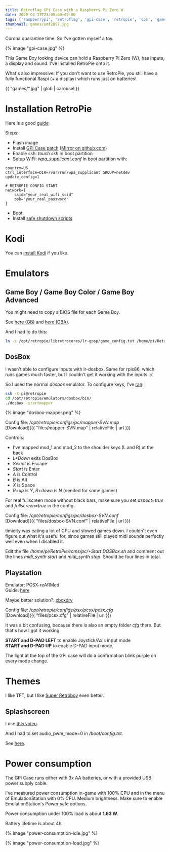 ```yaml
---
title: Retroflag GPi Case with a Raspberry Pi Zero W
date: 2020-04-13T23:00:00+02:00
tags: ['raspberrypi', 'retroflag', 'gpi-case', 'retropie', 'dos', 'gameboy', 'playstation']
thumbnail: games/omf2097.jpg
---
```


Corona quarantine time. So I've gotten myself a toy.

{% image "gpi-case.jpg" %}

This Game Boy looking device can hold a Raspberry Pi Zero (W), has inputs, a display and sound.
I've installed RetroPie onto it.

What's also impressive: If you don't want to use RetroPie,
you still have a fully functional Raspi (+ a display) which runs just on batteries!

{{ "games/*.jpg" | glob | carousel }}

# Installation RetroPie

Here is a good [guide](https://howchoo.com/g/ndc3njbhytv/retroflag-gpi-setup).

Steps:

- Flash image
- Install [GPi Case patch](https://support.retroflag.com/Products/GPi_Case/GPi_Case_patch.zip) ([Mirror on github.com](https://github.com/kristijandraca/GPi_Case_patch))
- Enable ssh: *touch ssh* in boot partition
- Setup WiFi: *wpa_supplicant.conf* in boot partition with:

```{data-filename=wpa_supplicant.conf}
country=US
ctrl_interface=DIR=/var/run/wpa_supplicant GROUP=netdev
update_config=1

# RETROPIE CONFIG START
network={
    ssid="your_real_wifi_ssid"
    psk="your_real_password"
}
```

- Boot
- Install [safe shutdown scripts](https://github.com/RetroFlag/retroflag-picase)

# Kodi

You can [install Kodi](https://github.com/RetroPie/RetroPie-Setup/wiki/KODI) if you like.

# Emulators

## Game Boy / Game Boy Color / Game Boy Advanced

You might need to copy a BIOS file for each Game Boy.

See [here (GB)](https://github.com/RetroPie/RetroPie-Setup/wiki/Game-Boy)
and [here (GBA)](https://github.com/RetroPie/RetroPie-Setup/wiki/Game-Boy-Advance).

And I had to do this:

```bash
ln -s /opt/retropie/libretrocores/lr-gpsp/game_config.txt /home/pi/RetroPie/roms/gba/game_config.txt
```

## DosBox

I wasn't able to configure inputs with lr-dosbox.
Same for rpix86, which runs games much faster, but I couldn't get it working with the inputs. :(

So I used the normal *dosbox* emulator.
To configure keys, I've [ran](https://www.freddyblog.de/retropie-dosbox-controller-mapping-erstellen/):

```bash
ssh -X pi@retropie
cd /opt/retropie/emulators/dosbox/bin/
./dosbox -startmapper
```

{% image "dosbox-mapper.png" %}

Config file: */opt/retropie/configs/pc/mapper-SVN.map*  
[Download]({{ "files/mapper-SVN.map" | relativeFile | url }})

Controls:

- I've mapped mod_1 and mod_2 to the shoulder keys (L and R) at the back
- *L+Down* exits DosBox
- *Select* is Escape
- *Start* is Enter
- *A* is Control
- *B* is Alt
- *X* is Space
- *R+up* is *Y*, *R+down* is *N* (needed for some games)

For real fullscreen mode without black bars, make sure you set *aspect=true* and *fullscreen=true* in the config.

Config file: */opt/retropie/configs/pc/dosbox-SVN.conf*  
[Download]({{ "files/dosbox-SVN.conf" | relativeFile | url }})

timidity was eating a lot of CPU and slowed games down.
I couldn't even figure out what it's useful for, since games still played midi sounds perfectly well even when I disabled it.

Edit the file */home/pi/RetroPie/roms/pc/+Start DOSBox.sh* and comment out the lines *midi_synth start* and *midi_synth stop*.
Should be four lines in total.

## Playstation

Emulator: PCSX-reARMed  
Guide: [here](https://www.reddit.com/r/retroflag_gpi/comments/d91tuv/how_to_get_pcsxrearmed_to_work_on_retropie_for/)

Maybe better solution?: [xboxdrv](https://sinisterspatula.github.io/RetroflagGpiGuides/Controls_Updater_Menu)

Config file: */opt/retropie/configs/psx/pcsx/pcsx.cfg*  
[Download]({{ "files/pcsx.cfg" | relativeFile | url }})

It was a bit confusing, because there is also an empty folder *cfg* there.
But that's how I got it working.

**START and D-PAD LEFT** to enable Joystick/Axis input mode  
**START and D-PAD UP** to enable D-PAD input mode

The light at the top of the GPi case will do a confirmation blink purple on every mode change.

# Themes

I like TFT, but I like [Super Retroboy](https://github.com/KALEL1981/es-theme-Super-Retroboy) even better.

## Splashscreen

I use [this video](https://www.youtube.com/watch?v=xblMd-je7eU).

And I had to set audio_pwm_mode=0 in */boot/config.txt*.

See [here](https://sudomod.com/forum/viewtopic.php?f=44&t=5953&sid=a445fc61f5d69f18b005c1318d303f41&start=10#p61371).

# Power consumption

The GPi Case runs either with 3x AA batteries, or with a provided USB power supply cable.

I've measured power consumption in-game with 100% CPU and in the menu of EmulationStation with 0% CPU.
Medium brightness.
Make sure to enable EmulationStation's Power safe options.

Power consumption under 100% load is about **1.63 W**.

Battery lifetime is about 4h.

{% image "power-consumption-idle.jpg" %}

{% image "power-consumption-load.jpg" %}
